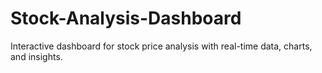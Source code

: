 # Stock-Analysis-Dashboard
Interactive dashboard for stock price analysis with real-time data, charts, and insights.
